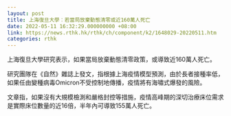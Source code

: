 ```yaml
---
layout: post
title: 上海復旦大學︰若當局放棄動態清零或近160萬人死亡
date: 2022-05-11 16:32:29.000000000 +08:00
link: https://news.rthk.hk/rthk/ch/component/k2/1648029-20220511.htm
categories: rthk
---
```


上海復旦大學研究表示，如果當局放棄動態清零政策，或導致近160萬人死亡。

研究團隊在《自然》雜誌上發文，指根據上海疫情模型預測，由於長者接種率低，如果任由變種病毒Omicron不受控制地傳播，疫情將有海嘯式爆發的風險。

文章指，如果沒有大規模檢測和嚴格封控等措施，疫情高峰期的深切治療床位需求是實際床位數量的近16倍，半年內可導致155萬人死亡。

